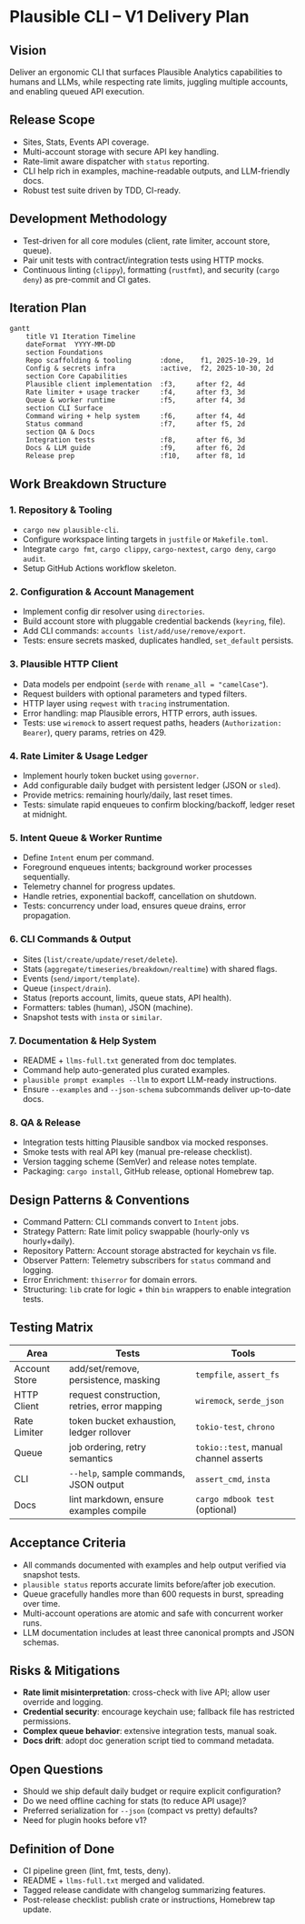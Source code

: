 # Plausible CLI – V1 Delivery Plan

## Vision
Deliver an ergonomic CLI that surfaces Plausible Analytics capabilities to humans and LLMs, while respecting rate limits, juggling multiple accounts, and enabling queued API execution.

## Release Scope
- Sites, Stats, Events API coverage.
- Multi-account storage with secure API key handling.
- Rate-limit aware dispatcher with `status` reporting.
- CLI help rich in examples, machine-readable outputs, and LLM-friendly docs.
- Robust test suite driven by TDD, CI-ready.

## Development Methodology
- Test-driven for all core modules (client, rate limiter, account store, queue).
- Pair unit tests with contract/integration tests using HTTP mocks.
- Continuous linting (`clippy`), formatting (`rustfmt`), and security (`cargo deny`) as pre-commit and CI gates.

## Iteration Plan

```mermaid
gantt
    title V1 Iteration Timeline
    dateFormat  YYYY-MM-DD
    section Foundations
    Repo scaffolding & tooling       :done,    f1, 2025-10-29, 1d
    Config & secrets infra           :active,  f2, 2025-10-30, 2d
    section Core Capabilities
    Plausible client implementation  :f3,     after f2, 4d
    Rate limiter + usage tracker     :f4,     after f3, 3d
    Queue & worker runtime           :f5,     after f4, 3d
    section CLI Surface
    Command wiring + help system     :f6,     after f4, 4d
    Status command                   :f7,     after f5, 2d
    section QA & Docs
    Integration tests                :f8,     after f6, 3d
    Docs & LLM guide                 :f9,     after f6, 2d
    Release prep                     :f10,    after f8, 1d
```

## Work Breakdown Structure

### 1. Repository & Tooling
- `cargo new plausible-cli`.
- Configure workspace linting targets in `justfile` or `Makefile.toml`.
- Integrate `cargo fmt`, `cargo clippy`, `cargo-nextest`, `cargo deny`, `cargo audit`.
- Setup GitHub Actions workflow skeleton.

### 2. Configuration & Account Management
- Implement config dir resolver using `directories`.
- Build account store with pluggable credential backends (`keyring`, file).
- Add CLI commands: `accounts list/add/use/remove/export`.
- Tests: ensure secrets masked, duplicates handled, `set_default` persists.

### 3. Plausible HTTP Client
- Data models per endpoint (`serde` with `rename_all = "camelCase"`).
- Request builders with optional parameters and typed filters.
- HTTP layer using `reqwest` with `tracing` instrumentation.
- Error handling: map Plausible errors, HTTP errors, auth issues.
- Tests: use `wiremock` to assert request paths, headers (`Authorization: Bearer`), query params, retries on 429.

### 4. Rate Limiter & Usage Ledger
- Implement hourly token bucket using `governor`.
- Add configurable daily budget with persistent ledger (JSON or `sled`).
- Provide metrics: remaining hourly/daily, last reset times.
- Tests: simulate rapid enqueues to confirm blocking/backoff, ledger reset at midnight.

### 5. Intent Queue & Worker Runtime
- Define `Intent` enum per command.
- Foreground enqueues intents; background worker processes sequentially.
- Telemetry channel for progress updates.
- Handle retries, exponential backoff, cancellation on shutdown.
- Tests: concurrency under load, ensures queue drains, error propagation.

### 6. CLI Commands & Output
- Sites (`list/create/update/reset/delete`).
- Stats (`aggregate/timeseries/breakdown/realtime`) with shared flags.
- Events (`send/import/template`).
- Queue (`inspect/drain`).
- Status (reports account, limits, queue stats, API health).
- Formatters: tables (human), JSON (machine).
- Snapshot tests with `insta` or `similar`.

### 7. Documentation & Help System
- README + `llms-full.txt` generated from doc templates.
- Command help auto-generated plus curated examples.
- `plausible prompt examples --llm` to export LLM-ready instructions.
- Ensure `--examples` and `--json-schema` subcommands deliver up-to-date docs.

### 8. QA & Release
- Integration tests hitting Plausible sandbox via mocked responses.
- Smoke tests with real API key (manual pre-release checklist).
- Version tagging scheme (SemVer) and release notes template.
- Packaging: `cargo install`, GitHub release, optional Homebrew tap.

## Design Patterns & Conventions
- Command Pattern: CLI commands convert to `Intent` jobs.
- Strategy Pattern: Rate limit policy swappable (hourly-only vs hourly+daily).
- Repository Pattern: Account storage abstracted for keychain vs file.
- Observer Pattern: Telemetry subscribers for `status` command and logging.
- Error Enrichment: `thiserror` for domain errors.
- Structuring: `lib` crate for logic + thin `bin` wrappers to enable integration tests.

## Testing Matrix

| Area | Tests | Tools |
|------|-------|-------|
| Account Store | add/set/remove, persistence, masking | `tempfile`, `assert_fs` |
| HTTP Client | request construction, retries, error mapping | `wiremock`, `serde_json` |
| Rate Limiter | token bucket exhaustion, ledger rollover | `tokio-test`, `chrono` |
| Queue | job ordering, retry semantics | `tokio::test`, manual channel asserts |
| CLI | `--help`, sample commands, JSON output | `assert_cmd`, `insta` |
| Docs | lint markdown, ensure examples compile | `cargo mdbook test` (optional) |

## Acceptance Criteria
- All commands documented with examples and help output verified via snapshot tests.
- `plausible status` reports accurate limits before/after job execution.
- Queue gracefully handles more than 600 requests in burst, spreading over time.
- Multi-account operations are atomic and safe with concurrent worker runs.
- LLM documentation includes at least three canonical prompts and JSON schemas.

## Risks & Mitigations
- **Rate limit misinterpretation**: cross-check with live API; allow user override and logging.
- **Credential security**: encourage keychain use; fallback file has restricted permissions.
- **Complex queue behavior**: extensive integration tests, manual soak.
- **Docs drift**: adopt doc generation script tied to command metadata.

## Open Questions
- Should we ship default daily budget or require explicit configuration?
- Do we need offline caching for stats (to reduce API usage)?
- Preferred serialization for `--json` (compact vs pretty) defaults?
- Need for plugin hooks before v1?

## Definition of Done
- CI pipeline green (lint, fmt, tests, deny).
- README + `llms-full.txt` merged and validated.
- Tagged release candidate with changelog summarizing features.
- Post-release checklist: publish crate or instructions, Homebrew tap update.
